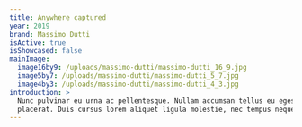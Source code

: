 ```yaml
---
title: Anywhere captured
year: 2019
brand: Massimo Dutti
isActive: true
isShowcased: false
mainImage:
  image16by9: /uploads/massimo-dutti/massimo-dutti_16_9.jpg
  image5by7: /uploads/massimo-dutti/massimo-dutti_5_7.jpg
  image4by3: /uploads/massimo-dutti/massimo-dutti_4_3.jpg
introduction: >
  Nunc pulvinar eu urna ac pellentesque. Nullam accumsan tellus eu egestas
  placerat. Duis cursus lorem aliquet ligula molestie, nec tempus neque dapibus.
---
```


